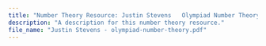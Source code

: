 ```yaml
---
title: "Number Theory Resource: Justin Stevens   Olympiad Number Theory"
description: "A description for this number theory resource."
file_name: "Justin Stevens - olympiad-number-theory.pdf"
---
```

